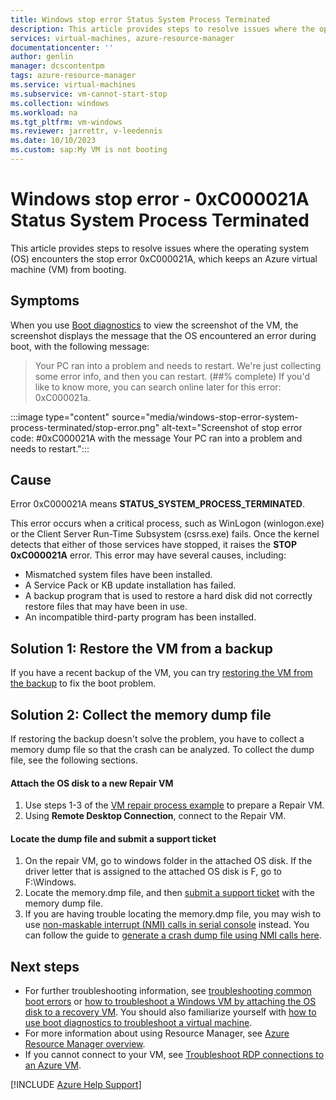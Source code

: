 ```yaml
---
title: Windows stop error Status System Process Terminated
description: This article provides steps to resolve issues where the operating system encounters the stop error 0xC000021A, which prevents the booting of an Azure virtual machine.
services: virtual-machines, azure-resource-manager
documentationcenter: ''
author: genlin
manager: dcscontentpm
tags: azure-resource-manager
ms.service: virtual-machines
ms.subservice: vm-cannot-start-stop
ms.collection: windows
ms.workload: na
ms.tgt_pltfrm: vm-windows
ms.reviewer: jarrettr, v-leedennis
ms.date: 10/10/2023
ms.custom: sap:My VM is not booting
---
```


# Windows stop error - 0xC000021A Status System Process Terminated

This article provides steps to resolve issues where the operating system (OS) encounters the stop error 0xC000021A, which keeps an Azure virtual machine (VM) from booting.

## Symptoms

When you use [Boot diagnostics](./boot-diagnostics.md) to view the screenshot of the VM, the screenshot displays the message that the OS encountered an error during boot, with the following message:

> Your PC ran into a problem and needs to restart. We're just collecting some error info, and then you can restart. (##% complete) If you'd like to know more, you can search online later for this error: 0xC000021a.

:::image type="content" source="media/windows-stop-error-system-process-terminated/stop-error.png" alt-text="Screenshot of stop error code: #0xC000021A with the message Your PC ran into a problem and needs to restart.":::

## Cause

Error 0xC000021A means **STATUS_SYSTEM_PROCESS_TERMINATED**.

This error occurs when a critical process, such as WinLogon (winlogon.exe) or the Client Server Run-Time Subsystem (csrss.exe) fails. Once the kernel detects that either of those services have stopped, it raises the **STOP 0xC000021A** error. This error may have several causes, including:

- Mismatched system files have been installed.
- A Service Pack or KB update installation has failed.
- A backup program that is used to restore a hard disk did not correctly restore files that may have been in use.
- An incompatible third-party program has been installed.

## Solution 1: Restore the VM from a backup

If you have a recent backup of the VM, you can try [restoring the VM from the backup](/azure/backup/backup-azure-arm-restore-vms) to fix the boot problem.

## Solution 2: Collect the memory dump file

If restoring the backup doesn't solve the problem, you have to collect a memory dump file so that the crash can be analyzed. To collect the dump file, see the following sections.

#### Attach the OS disk to a new Repair VM

1. Use steps 1-3 of the [VM repair process example](./repair-windows-vm-using-azure-virtual-machine-repair-commands.md#repair-process-example) to prepare a Repair VM.
2. Using **Remote Desktop Connection**, connect to the Repair VM.

#### Locate the dump file and submit a support ticket

1. On the repair VM, go to windows folder in the attached OS disk. If the driver letter that is assigned to the attached OS disk is F, go to F:\Windows.
2. Locate the memory.dmp file, and then [submit a support ticket](https://portal.azure.com/?#blade/Microsoft_Azure_Support/HelpAndSupportBlade) with the memory dump file.
3. If you are having trouble locating the memory.dmp file, you may wish to use [non-maskable interrupt (NMI) calls in serial console](./serial-console-windows.md#use-the-serial-console-for-nmi-calls) instead. You can follow the guide to [generate a crash dump file using NMI calls here](/windows/client-management/generate-kernel-or-complete-crash-dump).

## Next steps

- For further troubleshooting information, see [troubleshooting common boot errors](./boot-error-troubleshoot.md) or [how to troubleshoot a Windows VM by attaching the OS disk to a recovery VM](./troubleshoot-recovery-disks-windows.md). You should also familiarize yourself with [how to use boot diagnostics to troubleshoot a virtual machine](./boot-diagnostics.md).
- For more information about using Resource Manager, see [Azure Resource Manager overview](/azure/azure-resource-manager/management/overview).
- If you cannot connect to your VM, see [Troubleshoot RDP connections to an Azure VM](./troubleshoot-rdp-connection.md).

[!INCLUDE [Azure Help Support](../../../includes/azure-help-support.md)]
